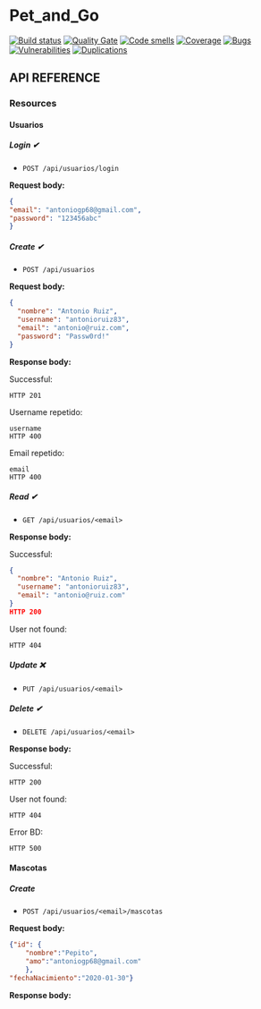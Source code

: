 #  Pet_and_Go

[![Build status](https://travis-ci.com/ceraalex99/Pet_and_Go.svg?branch=staging)](https://travis-ci.com/ceraalex99/Pet_and_Go)
[![Quality Gate](https://sonarcloud.io/api/project_badges/measure?project=ceraalex99_Pet_and_Go&metric=alert_status&branch=staging)](https://sonarcloud.io/dashboard?branch=staging&id=ceraalex99_Pet_and_Go)
[![Code smells](https://sonarcloud.io/api/project_badges/measure?project=ceraalex99_Pet_and_Go&metric=code_smells&branch=staging)](https://sonarcloud.io/project/issues?branch=staging&id=ceraalex99_Pet_and_Go&resolved=false&types=CODE_SMELL)
[![Coverage](https://sonarcloud.io/api/project_badges/measure?project=ceraalex99_Pet_and_Go&metric=coverage&branch=staging)](https://sonarcloud.io/component_measures?branch=staging&id=ceraalex99_Pet_and_Go&metric=coverage)
[![Bugs](https://sonarcloud.io/api/project_badges/measure?project=ceraalex99_Pet_and_Go&metric=bugs&branch=staging)](https://sonarcloud.io/project/issues?branch=staging&id=ceraalex99_Pet_and_Go&resolved=false&types=BUG)
[![Vulnerabilities](https://sonarcloud.io/api/project_badges/measure?project=ceraalex99_Pet_and_Go&metric=vulnerabilities&branch=staging)](https://sonarcloud.io/project/issues?branch=staging&id=ceraalex99_Pet_and_Go&resolved=false&types=VULNERABILITY)
[![Duplications](https://sonarcloud.io/api/project_badges/measure?project=ceraalex99_Pet_and_Go&metric=duplicated_lines_density&branch=staging)](https://sonarcloud.io/component_measures?branch=staging&id=ceraalex99_Pet_and_Go&metric=duplicated_lines_density&view=list)

## API REFERENCE

### Resources

#### Usuarios

##### Login ✔

- `POST /api/usuarios/login`

**Request body:**
```json
{
"email": "antoniogp68@gmail.com",
"password": "123456abc"
}
```

##### Create ✔

- `POST /api/usuarios `

**Request body:**
```json
{
  "nombre": "Antonio Ruiz",
  "username": "antonioruiz83",
  "email": "antonio@ruiz.com",
  "password": "Passw0rd!"
}
```

**Response body:**

Successful:
```
HTTP 201
```
Username repetido:
```
username
HTTP 400
```
Email repetido:
```
email
HTTP 400
```


##### Read ✔

- `GET /api/usuarios/<email>`

**Response body:**

Successful:
```json
{
  "nombre": "Antonio Ruiz",
  "username": "antonioruiz83",
  "email": "antonio@ruiz.com"
}
HTTP 200
``` 
User not found:
```
HTTP 404
```

##### Update ❌

- `PUT /api/usuarios/<email>`



##### Delete ✔

- `DELETE /api/usuarios/<email>`

**Response body:**

Successful:
```
HTTP 200
```
User not found:
```
HTTP 404
```
Error BD:
```
HTTP 500
```

#### Mascotas

##### Create

- `POST /api/usuarios/<email>/mascotas`

**Request body:**
```json
{"id": {
	"nombre":"Pepito",
	"amo":"antoniogp68@gmail.com"
	},
"fechaNacimiento":"2020-01-30"}
```

**Response body:**
```

```
